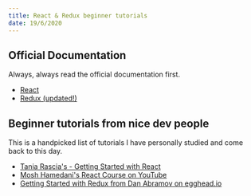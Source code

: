 ```yaml
---
title: React & Redux beginner tutorials
date: 19/6/2020
---
```


## Official Documentation

Always, always read the official documentation first.

- [React](https://reactjs.org/docs/getting-started.html)
- [Redux (updated!)](https://redux.js.org/tutorials/essentials/part-1-overview-concepts)

## Beginner tutorials from nice dev people

This is a handpicked list of tutorials I have personally studied and come back to this day.

- [Tania Rascia's - Getting Started with React](https://www.taniarascia.com/getting-started-with-react/)
- [Mosh Hamedani's React Course on YouTube](https://www.youtube.com/watch?v=Ke90Tje7VS0)
- [Getting Started with Redux from Dan Abramov on egghead.io](https://egghead.io/courses/getting-started-with-redux)
